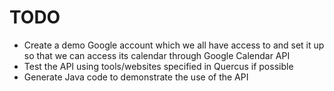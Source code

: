 # TODO
- Create a demo Google account which we all have access to and set it up so that we can access its calendar through Google Calendar API
- Test the API using tools/websites specified in Quercus if possible
- Generate Java code to demonstrate the use of the API
